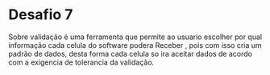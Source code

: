 #  Desafio 7

 Sobre validação é uma ferramenta que permite ao usuario escolher por qual informação 
 cada celula do software podera Receber , pois com isso cria um padrão de dados, desta 
 forma cada celula so ira aceitar dados de acordo com a exigencia de tolerancia da validação.


